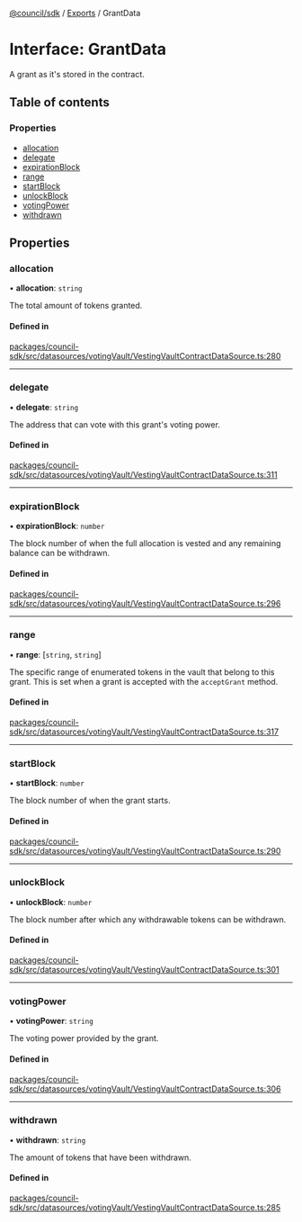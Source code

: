 [@council/sdk](../README.md) / [Exports](../modules.md) / GrantData

# Interface: GrantData

A grant as it's stored in the contract.

## Table of contents

### Properties

- [allocation](GrantData.md#allocation)
- [delegate](GrantData.md#delegate)
- [expirationBlock](GrantData.md#expirationblock)
- [range](GrantData.md#range)
- [startBlock](GrantData.md#startblock)
- [unlockBlock](GrantData.md#unlockblock)
- [votingPower](GrantData.md#votingpower)
- [withdrawn](GrantData.md#withdrawn)

## Properties

### allocation

• **allocation**: `string`

The total amount of tokens granted.

#### Defined in

[packages/council-sdk/src/datasources/votingVault/VestingVaultContractDataSource.ts:280](https://github.com/delvtech/council-monorepo/blob/c29492c/packages/council-sdk/src/datasources/votingVault/VestingVaultContractDataSource.ts#L280)

___

### delegate

• **delegate**: `string`

The address that can vote with this grant's voting power.

#### Defined in

[packages/council-sdk/src/datasources/votingVault/VestingVaultContractDataSource.ts:311](https://github.com/delvtech/council-monorepo/blob/c29492c/packages/council-sdk/src/datasources/votingVault/VestingVaultContractDataSource.ts#L311)

___

### expirationBlock

• **expirationBlock**: `number`

The block number of when the full allocation is vested and any
remaining balance can be withdrawn.

#### Defined in

[packages/council-sdk/src/datasources/votingVault/VestingVaultContractDataSource.ts:296](https://github.com/delvtech/council-monorepo/blob/c29492c/packages/council-sdk/src/datasources/votingVault/VestingVaultContractDataSource.ts#L296)

___

### range

• **range**: [`string`, `string`]

The specific range of enumerated tokens in the vault that belong to this
grant. This is set when a grant is accepted with the `acceptGrant` method.

#### Defined in

[packages/council-sdk/src/datasources/votingVault/VestingVaultContractDataSource.ts:317](https://github.com/delvtech/council-monorepo/blob/c29492c/packages/council-sdk/src/datasources/votingVault/VestingVaultContractDataSource.ts#L317)

___

### startBlock

• **startBlock**: `number`

The block number of when the grant starts.

#### Defined in

[packages/council-sdk/src/datasources/votingVault/VestingVaultContractDataSource.ts:290](https://github.com/delvtech/council-monorepo/blob/c29492c/packages/council-sdk/src/datasources/votingVault/VestingVaultContractDataSource.ts#L290)

___

### unlockBlock

• **unlockBlock**: `number`

The block number after which any withdrawable tokens can be withdrawn.

#### Defined in

[packages/council-sdk/src/datasources/votingVault/VestingVaultContractDataSource.ts:301](https://github.com/delvtech/council-monorepo/blob/c29492c/packages/council-sdk/src/datasources/votingVault/VestingVaultContractDataSource.ts#L301)

___

### votingPower

• **votingPower**: `string`

The voting power provided by the grant.

#### Defined in

[packages/council-sdk/src/datasources/votingVault/VestingVaultContractDataSource.ts:306](https://github.com/delvtech/council-monorepo/blob/c29492c/packages/council-sdk/src/datasources/votingVault/VestingVaultContractDataSource.ts#L306)

___

### withdrawn

• **withdrawn**: `string`

The amount of tokens that have been withdrawn.

#### Defined in

[packages/council-sdk/src/datasources/votingVault/VestingVaultContractDataSource.ts:285](https://github.com/delvtech/council-monorepo/blob/c29492c/packages/council-sdk/src/datasources/votingVault/VestingVaultContractDataSource.ts#L285)
